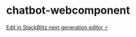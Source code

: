 # chatbot-webcomponent

[Edit in StackBlitz next generation editor ⚡️](https://stackblitz.com/~/github.com/anoop-jadhav-ui/chatbot-webcomponent)